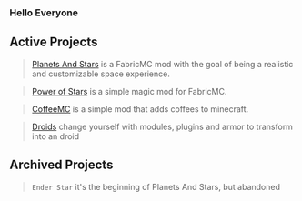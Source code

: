 ### Hello Everyone

## Active Projects
> [Planets And Stars](https://github.com/Rochedo098/Planets-and-Stars) is a FabricMC mod with the goal of being a realistic and customizable space experience.

> [Power of Stars](https://github.com/Rochedo098/PowerOfStars)  is a simple magic mod for FabricMC.

> [CoffeeMC](https://github.com/Rochedo098/CoffeeMC) is a simple mod that adds coffees to minecraft.  

> [Droids](https://github.com/Rochedo098/Droids) change yourself with modules, plugins and armor to transform into an droid 
  
## Archived Projects
> `Ender Star` it's the beginning of Planets And Stars, but abandoned

<!--`Advanced Security` is a port of Security Craft, but unfinished and totally abandoned-->
